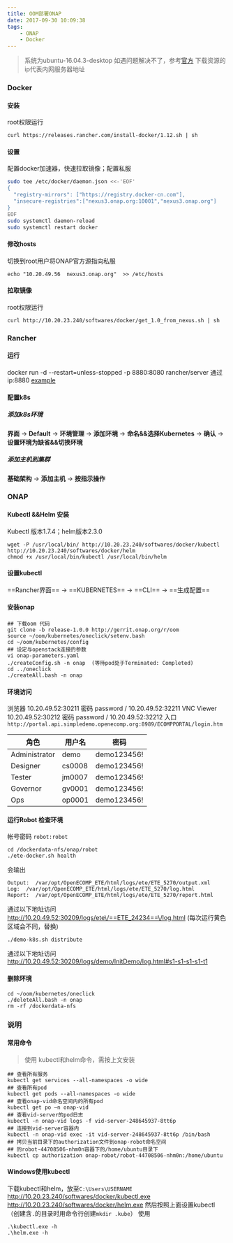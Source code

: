 ```yaml
---
title: OOM部署ONAP
date: 2017-09-30 10:09:38
tags:
    - ONAP
    - Docker
---
```


> 系统为ubuntu-16.04.3-desktop
> 如遇问题解决不了，参考[官方](https://wiki.onap.org/display/DW/ONAP+on+Kubernetes)
> 下载资源的ip代表内网服务器地址

### Docker
#### 安装
root权限运行
```
curl https://releases.rancher.com/install-docker/1.12.sh | sh
```
#### 设置
配置docker加速器，快速拉取镜像；配置私服
```sh
sudo tee /etc/docker/daemon.json <<-'EOF'
{
  "registry-mirrors": ["https://registry.docker-cn.com"],
  "insecure-registries":["nexus3.onap.org:10001","nexus3.onap.org"]
}
EOF
sudo systemctl daemon-reload
sudo systemctl restart docker
```
#### 修改hosts
切换到root用户将ONAP官方源指向私服
```
echo "10.20.49.56  nexus3.onap.org"  >> /etc/hosts
```
#### 拉取镜像
root权限运行
```
curl http://10.20.23.240/softwares/docker/get_1.0_from_nexus.sh | sh
```
### Rancher
#### 运行
docker run -d --restart=unless-stopped -p 8880:8080 rancher/server
通过ip:8880 [example](http://10.20.23.193:8880)
#### 配置k8s
##### 添加k8s环境
__界面__ → __Default__ → __环境管理__ → __添加环境__ → __命名&&选择Kubernetes__ → __确认__ → __设置环境为缺省&&切换环境__
##### 添加主机到集群
__基础架构__ → __添加主机__ → __按指示操作__
### ONAP
#### Kubectl &&Helm 安装
Kubectl 版本1.7.4；helm版本2.3.0
```
wget -P /usr/local/bin/ http://10.20.23.240/softwares/docker/kubectl http://10.20.23.240/softwares/docker/helm
chmod +x /usr/local/bin/kubectl /usr/local/bin/helm
```
#### 设置kubectl
==Rancher界面== → ==KUBERNETES== → ==CLI== → ==生成配置==
#### 安装onap
```
## 下载oom 代码
git clone -b release-1.0.0 http://gerrit.onap.org/r/oom
source ~/oom/kubernetes/oneclick/setenv.bash
cd ~/oom/kubernetes/config
## 设定与openstack连接的参数
vi onap-parameters.yaml
./createConfig.sh -n onap  (等待pod处于Terminated: Completed)
cd ../oneclick
./createAll.bash -n onap
```
#### 环境访问
浏览器 10.20.49.52:30211 密码 password  /  10.20.49.52:32211
VNC Viewer 10.20.49.52:30212 密码 password  /  10.20.49.52:32212
入口 `http://portal.api.simpledemo.openecomp.org:8989/ECOMPPORTAL/login.htm`

角色 | 用户名 | 密码
---------|----------|----------
Administrator | demo | demo123456!
Designer | cs0008 | demo123456!
Tester | jm0007 | demo123456!
Governor | gv0001 | demo123456!
Ops | op0001 | demo123456!

#### 运行Robot 检查环境
帐号密码 `robot:robot`
```
cd /dockerdata-nfs/onap/robot
./ete-docker.sh health
```
会输出
```
Output:  /var/opt/OpenECOMP_ETE/html/logs/ete/ETE_5270/output.xml
Log:  /var/opt/OpenECOMP_ETE/html/logs/ete/ETE_5270/log.html
Report:  /var/opt/OpenECOMP_ETE/html/logs/ete/ETE_5270/report.html
```
通过以下地址访问
http://10.20.49.52:30209/logs/ete\/==ETE_24234==\/log.html (每次运行黄色区域会不同，替换)
```
./demo-k8s.sh distribute
```
通过以下地址访问
http://10.20.49.52:30209/logs/demo/InitDemo/log.html#s1-s1-s1-s1-t1
#### 删除环境
```
cd ~/oom/kubernetes/oneclick
./deleteAll.bash -n onap
rm -rf /dockerdata-nfs
```
### 说明
#### 常用命令
>使用 kubectl和helm命令，需按上文安装
```
## 查看所有服务
kubectl get services --all-namespaces -o wide  
## 查看所有pod
kubectl get pods --all-namespaces -o wide 
## 查看onap-vid命名空间内的所有pod
kubectl get po –n onap-vid  
## 查看vid-server的pod日志
kubectl -n onap-vid logs -f vid-server-248645937-8tt6p 
## 连接到vid-server容器内
kubectl -n onap-vid exec -it vid-server-248645937-8tt6p /bin/bash 
## 拷贝当前目录下的authorization文件到onap-robot命名空间
## 的robot-44708506-nhm0n容器下的/home/ubuntu目录下
kubectl cp authorization onap-robot/robot-44708506-nhm0n:/home/ubuntu
```

#### Windows使用kubectl
下载kubectl和helm，放至`C:\Users\USERNAME`
http://10.20.23.240/softwares/docker/kubectl.exe
http://10.20.23.240/softwares/docker/helm.exe
然后按照上面设置kubectl（创建含`.`的目录时用命令行创建`mkdir .kube`）
使用
```
.\kubectl.exe -h
.\helm.exe -h
```
